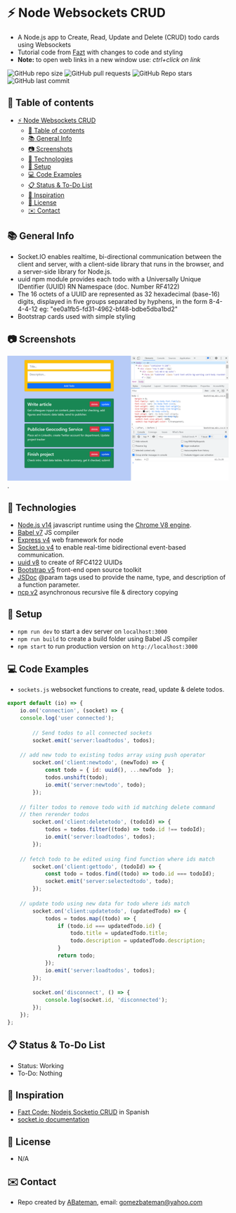 # :zap: Node Websockets CRUD

* A Node.js app to Create, Read, Update and Delete (CRUD) todo cards using Websockets
* Tutorial code from [Fazt](https://www.youtube.com/c/FaztTech/videos) with changes to code and styling
* **Note:** to open web links in a new window use: _ctrl+click on link_

![GitHub repo size](https://img.shields.io/github/repo-size/AndrewJBateman/node-websockets-crud?style=plastic)
![GitHub pull requests](https://img.shields.io/github/issues-pr/AndrewJBateman/node-websockets-crud?style=plastic)
![GitHub Repo stars](https://img.shields.io/github/stars/AndrewJBateman/node-websockets-crud?style=plastic)
![GitHub last commit](https://img.shields.io/github/last-commit/AndrewJBateman/node-websockets-crud?style=plastic)

## :page_facing_up: Table of contents

* [:zap: Node Websockets CRUD](#zap-node-websockets-crud)
  * [:page_facing_up: Table of contents](#page_facing_up-table-of-contents)
  * [:books: General Info](#books-general-info)
  * [:camera: Screenshots](#camera-screenshots)
  * [:signal_strength: Technologies](#signal_strength-technologies)
  * [:floppy_disk: Setup](#floppy_disk-setup)
  * [:computer: Code Examples](#computer-code-examples)
  * [:clipboard: Status & To-Do List](#clipboard-status--to-do-list)
  * [:clap: Inspiration](#clap-inspiration)
  * [:file_folder: License](#file_folder-license)
  * [:envelope: Contact](#envelope-contact)

## :books: General Info

* Socket.IO enables realtime, bi-directional communication between the client and server, with a client-side library that runs in the browser, and a server-side library for Node.js.
* uuid npm module provides each todo with a Universally Unique IDentifier (UUID) RN Namespace (doc. Number RF4122)
* The 16 octets of a UUID are represented as 32 hexadecimal (base-16) digits, displayed in five groups separated by hyphens, in the form 8-4-4-4-12 eg: "ee0a1fb5-fd31-4962-bf48-bdbe5dba1bd2"
* Bootstrap cards used with simple styling

## :camera: Screenshots

![Example screenshot](./img/todo.png).

## :signal_strength: Technologies

* [Node.js v14](https://nodejs.org/) javascript runtime using the [Chrome V8 engine](https://v8.dev/).
* [Babel v7](https://babeljs.io/) JS compiler
* [Express v4](https://www.npmjs.com/package/express) web framework for node
* [Socket.io v4](https://www.npmjs.com/package/socket.io) to enable real-time bidirectional event-based communication.
* [uuid v8](https://www.npmjs.com/package/uuid) to create of RFC4122 UUIDs
* [Bootstrap v5](https://getbootstrap.com/) front-end open source toolkit
* [JSDoc](https://jsdoc.app/tags-param.html) @param tags used to provide the name, type, and description of a function parameter.
* [ncp v2](https://www.npmjs.com/package/ncp) asynchronous recursive file & directory copying

## :floppy_disk: Setup

* `npm run dev` to start a dev server on `localhost:3000`
* `npm run build` to create a build folder using Babel JS compiler
* `npm start` to run production version on `http://localhost:3000`

## :computer: Code Examples

* `sockets.js` websocket functions to create, read, update & delete todos.

```javascript
export default (io) => {
	io.on('connection', (socket) => {
    console.log('user connected');

		// Send todos to all connected sockets
		socket.emit('server:loadtodos', todos);

    // add new todo to existing todos array using push operator
		socket.on('client:newtodo', (newTodo) => {
			const todo = { id: uuid(), ...newTodo  };
			todos.unshift(todo);
			io.emit('server:newtodo', todo);
		});

    // filter todos to remove todo with id matching delete command
    // then rerender todos
		socket.on('client:deletetodo', (todoId) => {
			todos = todos.filter((todo) => todo.id !== todoId);
			io.emit('server:loadtodos', todos);
		});

    // fetch todo to be edited using find function where ids match
		socket.on('client:gettodo', (todoId) => {
			const todo = todos.find((todo) => todo.id === todoId);
			socket.emit('server:selectedtodo', todo);
		});

    // update todo using new data for todo where ids match
		socket.on('client:updatetodo', (updatedTodo) => {
			todos = todos.map((todo) => {
				if (todo.id === updatedTodo.id) {
					todo.title = updatedTodo.title;
					todo.description = updatedTodo.description;
				}
				return todo;
			});
			io.emit('server:loadtodos', todos);
		});

		socket.on('disconnect', () => {
			console.log(socket.id, 'disconnected');
		});
	});
};
```

## :clipboard: Status & To-Do List

* Status: Working
* To-Do: Nothing

## :clap: Inspiration

* [Fazt Code: Nodejs Socketio CRUD](https://www.youtube.com/watch?v=zWax5QCWCXM) in Spanish
* [socket.io documentation](https://socket.io/get-started/chat)

## :file_folder: License

* N/A

## :envelope: Contact

* Repo created by [ABateman](https://github.com/AndrewJBateman), email: gomezbateman@yahoo.com
